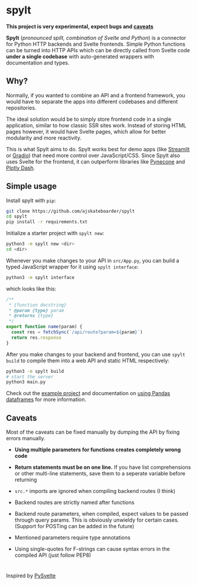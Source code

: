 # spylt

**This project is very experimental, expect bugs and [caveats](#caveats)**

**Spylt** (*pronounced spilt, combination of Svelte and Python*) is a connector for Python HTTP backends and Svelte frontends. Simple Python functions can be turned into HTTP APIs which can be directly called from Svelte code **under a single codebase** with auto-generated wrappers with documentation and types.

## Why?

Normally, if you wanted to combine an API and a frontend framework, you would have to separate the apps into different codebases and different repositories. 

The ideal solution would be to simply store frontend code in a single application, similar to how classic SSR sites work. Instead of storing HTML pages however, it would have Svelte pages, which allow for better modularity and more reactivity.

This is what Spylt aims to do. Spylt works best for demo apps (like [Streamlit](https://streamlit.io) or [Gradio](https://gradio.app)) that need more control over JavaScript/CSS. Since Spylt also uses Svelte for the frontend, it can outperform libraries like [Pynecone](https://pynecone.io/) and [Plotly Dash](https://dash.plotly.com/).

## Simple usage

Install spylt with `pip`:

```bash
git clone https://github.com/ajskateboarder/spylt
cd spylt
pip install -r requirements.txt
```

Initialize a starter project with `spylt new`:

```bash
python3 -m spylt new <dir>
cd <dir>
```

Whenever you make changes to your API in `src/App.py`, you can build a typed JavaScript wrapper for it using `spylt interface`:

```bash
python3 -m spylt interface
```

which looks like this:

```js
/**
 * {function docstring}
 * @param {type} param
 * @returns {type}
 */
export function name(param) {
  const res = fetchSync(`/api/route?param=${param}`)
  return res.response
}
```

After you make changes to your backend and frontend, you can use `spylt build` to compile them into a web API and static HTML respectively:

```bash
python3 -m spylt build
# start the server
python3 main.py
```

Check out the [example project](/example/) and documentation on [using Pandas dataframes](/pandas.md) for more information.

## Caveats

Most of the caveats can be fixed manually by dumping the API by fixing errors manually.

- **Using multiple parameters for functions creates completely wrong code**

- **Return statements must be on one line.** If you have list comprehensions or other multi-line statements, save them to a seperate variable before returning

- `src.*` imports are ignored when compiling backend routes (I think)

- Backend routes are strictly named after functions

- Backend route parameters, when compiled, expect values to be passed through query params. This is obviously unwieldy for certain cases. (Support for POSTing can be added in the future)

- Mentioned parameters require type annotations

- Using single-quotes for F-strings can cause syntax errors in the compiled API (just follow PEP8)

#

Inspired by [PySvelte](https://github.com/anthropics/PySvelte)
